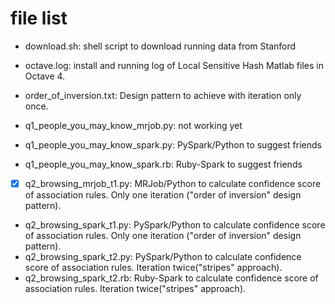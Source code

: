 # file list

- download.sh: shell script to download running data from Stanford
- octave.log:  install and running log of Local Sensitive Hash Matlab files in Octave 4.
- order_of_inversion.txt: Design pattern to achieve with iteration only once.

- q1_people_you_may_know_mrjob.py: not working yet
- q1_people_you_may_know_spark.py: PySpark/Python to suggest friends
- q1_people_you_may_know_spark.rb:  Ruby-Spark to suggest friends

- [x] q2_browsing_mrjob_t1.py: MRJob/Python to calculate confidence score of association rules.  Only one iteration ("order of inversion" design pattern).
- q2_browsing_spark_t1.py: PySpark/Python to calculate confidence score of association rules.  Only one iteration ("order of inversion" design pattern).
- q2_browsing_spark_t2.py: PySpark/Python to calculate confidence score of association rules.  Iteration twice("stripes" approach).
- q2_browsing_spark_t2.rb: Ruby-Spark to calculate confidence score of association rules.  Iteration twice("stripes" approach).
